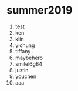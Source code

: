 # summer2019
1. test
2. ken
3. klin
4. yichung
5. tiffany .  
6. maybehero
56. smilel6g84
7. justin 
8. youchen 
9. aaa
